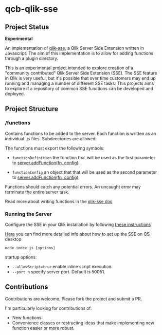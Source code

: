# qcb-qlik-sse
## Project Status
**Experimental**

An implementation of [qlik-sse](https://github.com/miralemd/qlik-sse), a Qlik Server Side Extension written in Javascript. The aim of this implementation is to allow for adding functions through a plugin directory. 

This is an experimental project intended to explore creation of a "community contributed" Qlik Server Side Extension (SSE). The SSE feature in Qlik is very useful, but it's possible that over time customers may end up running and managing a number of different SSE tasks. This projects aims to explore if a repository of common SSE functions can be developed and deployed.

## Project Structure

### /functions
  
Contains functions to be added to the server. Each function is written as an individual .js files. Subdirectories are allowed. 

The functions must export the following symbols:

* `functionDefinition`  the function that will be used as the first parameter to [server.addFunction(fn, config)](https://github.com/miralemd/qlik-sse/blob/master/docs/api.md).

* `functionConfig` an object that that will be used as the second parameter to [server.addFunction(fn, config)](https://github.com/miralemd/qlik-sse/blob/master/docs/api.md).

Functions should catch any potential errors.  An uncaught error may terminate the entire server task.

Read more about writing functions in the [qlik-sse doc](https://github.com/miralemd/qlik-sse/blob/master/README.md)

### Running the Server
Configure the SSE in your Qlik installation by following [these instructions](https://github.com/qlik-oss/server-side-extension/blob/master/docs/configuration.md)

[Here](https://qlikviewcookbook.com/2019/11/qcb-qlik-sse-a-general-purpose-sse/) you can find more detailed info about how to set up the SSE on QS desktop 

`node index.js [options]`

startup options:

* `--allowScript=true`  enable inline script execution.
* `--port n`  specify server port. Default is 50051.

## Contributions
Contributions are welcome. Please fork the project and submit a PR. 

I'm particularly looking for contributions of:
* New functions
* Convenience classes or restructing ideas that make implementing new function easier or more robust.